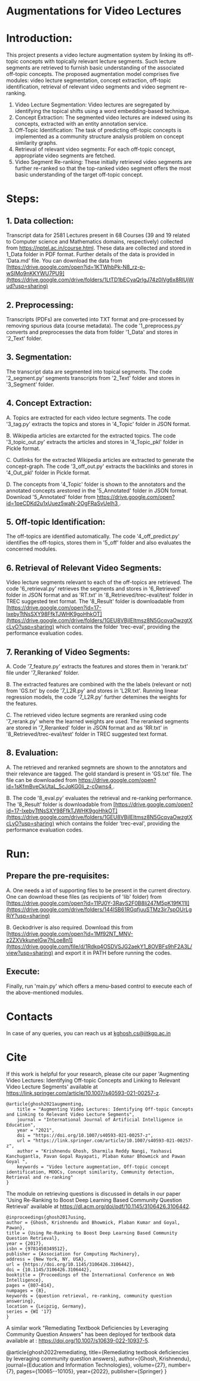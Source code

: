 # Augmentations for Video Lectures

# Introduction:
This project presents a video lecture augmentation system by linking its off-topic concepts with topically relevant lecture segments. Such lecture segments are retrieved to furnish basic understanding of the associated off-topic concepts. The proposed augmentation model comprises five modules: video lecture segmentation, concept extraction, off-topic identification, retrieval of relevant video segments and video segment re-ranking.
1. Video Lecture Segmentation: Video lectures are segregated by identifying the topical shifts using a word embedding-based technique.
2. Concept Extraction: The segmented video lectures are indexed using its concepts, extracted with an entity annotation service.
3. Off-Topic Identification: The task of predicting off-topic concepts is implemented as a community structure analysis problem on concept similarity graphs.
4. Retrieval of relevant video segments: For each off-topic concept, appropriate video segments are fetched.
5. Video Segment Re-ranking: These initially retrieved video segments are further re-ranked so that the top-ranked video segment offers the most basic understanding of the target off-topic concept.

# Steps:
## 1. Data collection:
Transcript data for 2581 Lectures present in 68 Courses (39 and 19 related to Computer science and Mathematics domains, respectively) collected from https://nptel.ac.in/course.html. These data are collected and stored in 1_Data folder in PDF format. Further details of the data is provided in 'Data.md' file. You can download the data from [https://drive.google.com/open?id=1KTWhbPk-N8_rz-p-wSIMo9nKKYWU7PU9](https://drive.google.com/drive/folders/1LtTD1bECyaQrlgJ74z0lVg6x8RlUjWud?usp=sharing)
## 2. Preprocessing:
Transcripts (PDFs) are converted into TXT format and pre-processed by removing spurious data (course metadata). The code '1_preprocess.py' converts and preprocesses the data from folder '1_Data' and stores in '2_Text' folder.
## 3. Segmentation:
The transcript data are segmented into topical segments. The code '2_segment.py' segments transcripts from '2_Text' folder and stores in '3_Segment' folder.
## 4. Concept Extraction:
A. Topics are extracted for each video lecture segments. The code '3_tag.py' extracts the topics and stores in '4_Topic' folder in JSON format.

B. Wikipedia articles are extarcted for the extracted topics. The code '3_topic_out.py' extracts the articles and stores in '4_Topic_pkl' folder in Pickle format.

C. Outlinks for the extracted Wikipedia articles are extracted to generate the concept-graph. The code '3_off_out.py' extracts the backlinks and stores in '4_Out_pkl' folder in Pickle format.

D. The concepts from '4_Topic' folder is shown to the annotators and the annotated concepts arestored in the '5_Annotated' folder in JSON format. Download '5_Annotated' folder from [https://drive.google.com/open?id=1peCDKd2u1xUuez5waN-2OgFRaSvUelh3 ](https://drive.google.com/drive/folders/1Tx_LN1O-cCcLxdW6ulqH6bM4qHrq7Kfd?usp=sharing).
## 5. Off-topic Identification:
The off-topics are identified automatically. The code '4_off_predict.py' identifies the off-topics, stores them in '5_off' folder and also evaluates the concerned modules.
## 6. Retrieval of Relevant Video Segments:
Video lecture segments relevant to each of the off-topics are retrieved. The code '6_retrieval.py' retrieves the segments and stores in '6_Retrieved' folder in JSON format and as 'RT.txt' in '8_Retrieved/trec-eval/test' folder in TREC suggested text format. The '8_Result' folder is downloadable from [https://drive.google.com/open?id=17-IxebyTtNsSXY98FfkTJWHK9goHhkOT](https://drive.google.com/drive/folders/1GEU8VBjIEItmsz8N5GcqvaOwzgtXcLyO?usp=sharing) which contains the folder 'trec-eval', providing the performance evaluation codes.
## 7. Reranking of Video Segments:
A. Code '7_feature.py' extracts the features and stores them in 'rerank.txt' file under '7_Reranked' folder.

B. The extracted features are combined with the the labels (relevant or not) from 'GS.txt' by code '7_L2R.py' and stores in 'L2R.txt'. Running linear regression models, the code '7_L2R.py' further detemines the weights for the features.

C. The retrieved video lecture segments are reranked using code '7_rerank.py' where the learned weights are used. The reranked segments are stored in '7_Reranked' folder in JSON format and as 'RR.txt' in '8_Retrieved/trec-eval/test' folder in TREC suggested text format.
## 8. Evaluation:
A. The retrieved and reranked segmnets are shown to the annotators and their relevance are tagged. The gold standard is present in 'GS.txt' file. The file can be downloaded from [https://drive.google.com/open?id=1sKfmBveCkUtaL_5cJqKG0li_z-c0wns4 ](https://drive.google.com/file/d/1fl_sIoJhaC21O13wOzg3q4I_Yw6Gn1sy/view?usp=sharing).

B. The code '8_eval.py' evaluates the retrieval and re-ranking performance. The '8_Result' folder is downloadable from [https://drive.google.com/open?id=17-IxebyTtNsSXY98FfkTJWHK9goHhkOT](https://drive.google.com/drive/folders/1GEU8VBjIEItmsz8N5GcqvaOwzgtXcLyO?usp=sharing) which contains the folder 'trec-eval', providing the performance evaluation codes.

# Run:
## Prepare the pre-requisites:
A. One needs a ist of supporting files to be present in the current directory. One can download these files (as recipients of 'lib' folder) from [https://drive.google.com/open?id=11PJ0Y-3RavS2F0B8lj247M5pK19fK11I](https://drive.google.com/drive/folders/144lSB61RGqfjuuSTMz3ir7spOUrLgRiY?usp=sharing)

B. Geckodriver is also required. Download this from [https://drive.google.com/open?id=1Mf92NT_MNV-z2ZXVkkuneIGw7hLoe8n1](https://drive.google.com/file/d/1Rdkq4OSDVSJG2aekY1_8OVBFs9hF2A3L/view?usp=sharing) and export it in PATH before running the codes.

## Execute:
Finally, run 'main.py' which offers a menu-based control to execute each of the above-mentioned modules.

# Contacts
In case of any queries, you can reach us at kghosh.cs@iitkgp.ac.in

# Cite
If this work is helpful for your research, please cite our paper 'Augmenting Video Lectures: Identifying Off-topic Concepts and Linking to Relevant Video Lecture Segments' available at https://link.springer.com/article/10.1007/s40593-021-00257-z.

    @article{ghosh2021augmenting,
        title = "Augmenting Video Lectures: Identifying Off-topic Concepts and Linking to Relevant Video Lecture Segments",
        journal = "International Journal of Artificial Intelligence in Education",
        year = "2021",
        doi = "https://doi.org/10.1007/s40593-021-00257-z",
        url = "https://link.springer.com/article/10.1007/s40593-021-00257-z",
        author = "Krishnendu Ghosh, Sharmila Reddy Nangi, Yashasvi Kanchugantla, Pavan Gopal Rayapati, Plaban Kumar Bhowmick and Pawan Goyal ",
        keywords = "Video lecture augmentation, Off-topic concept identification, MOOCs, Concept similarity, Community detection, Retrieval and re-ranking"
    }

The module on retrieving questions is discussed in details in our paper 'Using Re-Ranking to Boost Deep Learning Based Community Question Retrieval' available at https://dl.acm.org/doi/pdf/10.1145/3106426.3106442.

    @inproceedings{ghosh2017using,
    author = {Ghosh, Krishnendu and Bhowmick, Plaban Kumar and Goyal, Pawan},
    title = {Using Re-Ranking to Boost Deep Learning Based Community Question Retrieval},
    year = {2017},
    isbn = {9781450349512},
    publisher = {Association for Computing Machinery},
    address = {New York, NY, USA},
    url = {https://doi.org/10.1145/3106426.3106442},
    doi = {10.1145/3106426.3106442},
    booktitle = {Proceedings of the International Conference on Web Intelligence},
    pages = {807–814},
    numpages = {8},
    keywords = {question retrieval, re-ranking, community question answering},
    location = {Leipzig, Germany},
    series = {WI '17}
    }

A similar work "Remediating Textbook Deficiencies by Leveraging Community Question Answers" has been deployed for textbook data available at : https://doi.org/10.1007/s10639-022-10937-5.

@article{ghosh2022remediating,
  title={Remediating textbook deficiencies by leveraging community question answers},
  author={Ghosh, Krishnendu},
  journal={Education and Information Technologies},
  volume={27},
  number={7},
  pages={10065--10105},
  year={2022},
  publisher={Springer}
}

